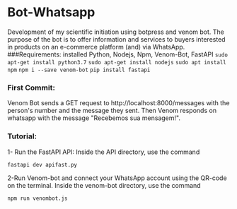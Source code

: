 # Bot-Whatsapp
Development of my scientific initiation using botpress and venom bot.
The purpose of the bot is to offer information and services to buyers interested in products on an e-commerce platform (and) via WhatsApp.
###Requirements: installed Python, Nodejs, Npm, Venom-Bot, FastAPI
```sudo apt-get install python3.7``` ```sudo apt-get install nodejs``` ```sudo apt install npm``` ```npm i --save venom-bot``` ```pip install fastapi```

### First Commit:
Venom Bot sends a GET request to http://localhost:8000/messages with the person's number and the message they sent. Then Venom responds on whatsapp with the message "Recebemos sua mensagem!".

### Tutorial: 

1- Run the FastAPI API:
Inside the API directory, use the command 
```
fastapi dev apifast.py
```

2-Run Venom-bot and connect your WhatsApp account using the QR-code on the terminal.
Inside the venom-bot directory, use the command
```
npm run venombot.js
```
